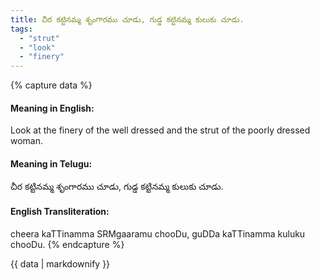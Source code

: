 ```yaml
---
title: చీర కట్టినమ్మ శృంగారము చూడు, గుడ్డ కట్టినమ్మ కులుకు చూడు.
tags:
  - "strut"
  - "look"
  - "finery"
---
```


{% capture data %}
#### Meaning in English:
Look at the finery of the well dressed and the strut of the poorly dressed woman.

#### Meaning in Telugu:
చీర కట్టినమ్మ శృంగారము చూడు, గుడ్డ కట్టినమ్మ కులుకు చూడు.

#### English Transliteration:
cheera kaTTinamma SRMgaaramu chooDu, guDDa kaTTinamma kuluku chooDu.
{% endcapture %}

<div class="notice">{{ data | markdownify }}</div>

